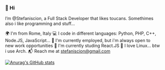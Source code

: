 ### 👋 Hi

I’m @Stefaniscion, a Full Stack Developer that likes toucans.
Somethimes also i like programming and stuff...

🌍 I'm from Rome, Italy
💻 I code in different languages: Python, PHP, C++, Node.JS, JavaScript...
💼 I'm currently employed, but i'm always open to new work opportunities
🌱 I'm currently studing React.JS
🐧 I love Linux... btw i use Arch.
📬 Reach me at stefaniscion@gmail.com

[![Anurag's GitHub stats](https://github-readme-stats.vercel.app/api?username=stefaniscion)](https://github.com/anuraghazra/github-readme-stats)
